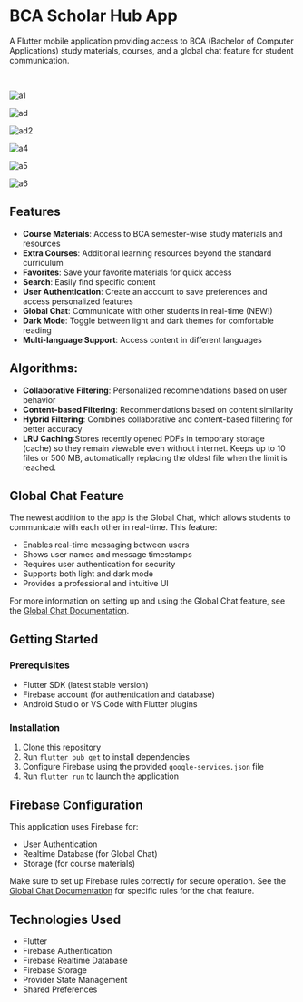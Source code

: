 # BCA Scholar Hub App

A Flutter mobile application providing access to BCA (Bachelor of Computer Applications) study materials, courses, and a global chat feature for student communication.

&nbsp;

![a1](https://github.com/user-attachments/assets/161a9c5d-a486-43d1-83c5-13050764efc9) &nbsp;

![ad](https://github.com/user-attachments/assets/79ac64e8-e7c5-424b-9f1e-f8ad4b945165)&nbsp;

![ad2](https://github.com/user-attachments/assets/acd46319-4ea8-49f3-b9a3-0e8f72baef74)&nbsp;

![a4](https://github.com/user-attachments/assets/a3ec6790-1a35-4f28-814e-715b31e516e2) &nbsp;

![a5](https://github.com/user-attachments/assets/de5eb860-e62b-4507-b84b-43d07495b9a7) &nbsp;

![a6](https://github.com/user-attachments/assets/d7ba9046-2ea9-46e4-b3b9-b549909e944a) &nbsp;

## Features

- **Course Materials**: Access to BCA semester-wise study materials and resources
- **Extra Courses**: Additional learning resources beyond the standard curriculum
- **Favorites**: Save your favorite materials for quick access
- **Search**: Easily find specific content
- **User Authentication**: Create an account to save preferences and access personalized features
- **Global Chat**: Communicate with other students in real-time (NEW!)
- **Dark Mode**: Toggle between light and dark themes for comfortable reading
- **Multi-language Support**: Access content in different languages

## Algorithms:

- **Collaborative Filtering**: Personalized recommendations based on user behavior
- **Content-based Filtering**: Recommendations based on content similarity
- **Hybrid Filtering**: Combines collaborative and content-based filtering for better accuracy
- **LRU Caching**:Stores recently opened PDFs in temporary storage (cache) so they remain viewable even without internet. Keeps up to 10 files or 500 MB, automatically replacing the oldest file when the limit is reached.


## Global Chat Feature

The newest addition to the app is the Global Chat, which allows students to communicate with each other in real-time. This feature:

- Enables real-time messaging between users
- Shows user names and message timestamps
- Requires user authentication for security
- Supports both light and dark mode
- Provides a professional and intuitive UI

For more information on setting up and using the Global Chat feature, see the [Global Chat Documentation](GLOBAL_CHAT_DOCUMENTATION.md).

## Getting Started

### Prerequisites

- Flutter SDK (latest stable version)
- Firebase account (for authentication and database)
- Android Studio or VS Code with Flutter plugins

### Installation

1. Clone this repository
2. Run `flutter pub get` to install dependencies
3. Configure Firebase using the provided `google-services.json` file
4. Run `flutter run` to launch the application

## Firebase Configuration

This application uses Firebase for:

- User Authentication
- Realtime Database (for Global Chat)
- Storage (for course materials)

Make sure to set up Firebase rules correctly for secure operation. See the [Global Chat Documentation](GLOBAL_CHAT_DOCUMENTATION.md) for specific rules for the chat feature.

## Technologies Used

- Flutter
- Firebase Authentication
- Firebase Realtime Database
- Firebase Storage
- Provider State Management
- Shared Preferences
